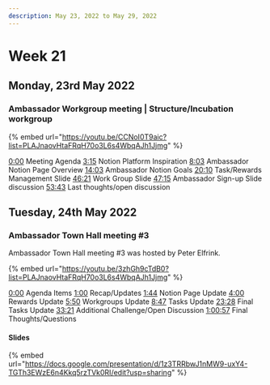 ```yaml
---
description: May 23, 2022 to May 29, 2022
---
```


# Week 21

## Monday, 23rd May 2022

### Ambassador Workgroup meeting | Structure/Incubation workgroup

{% embed url="https://youtu.be/CCNoI0T9aic?list=PLAJnaovHtaFRqH70o3L6s4WbqAJh1Jjmg" %}

[0:00](https://www.youtube.com/watch?v=CCNoI0T9aic\&t=0s) Meeting Agenda [3:15](https://www.youtube.com/watch?v=CCNoI0T9aic\&t=195s) Notion Platform Inspiration [8:03](https://www.youtube.com/watch?v=CCNoI0T9aic\&t=483s) Ambassador Notion Page Overview [14:03](https://www.youtube.com/watch?v=CCNoI0T9aic\&t=843s) Ambassador Notion Goals [20:10](https://www.youtube.com/watch?v=CCNoI0T9aic\&t=1210s) Task/Rewards Management Slide [46:21](https://www.youtube.com/watch?v=CCNoI0T9aic\&t=2781s) Work Group Slide [47:15](https://www.youtube.com/watch?v=CCNoI0T9aic\&t=2835s) Ambassador Sign-up Slide discussion [53:43](https://www.youtube.com/watch?v=CCNoI0T9aic\&t=3223s) Last thoughts/open discussion

## Tuesday, 24th May 2022

### Ambassador Town Hall meeting #3

Ambassador Town Hall meeting #3 was hosted by Peter Elfrink.

{% embed url="https://youtu.be/3zhGh9cTdB0?list=PLAJnaovHtaFRqH70o3L6s4WbqAJh1Jjmg" %}

[0:00](https://www.youtube.com/watch?v=3zhGh9cTdB0\&t=0s) Agenda Items [1:00](https://www.youtube.com/watch?v=3zhGh9cTdB0\&t=60s) Recap/Updates [1:44](https://www.youtube.com/watch?v=3zhGh9cTdB0\&t=104s) Notion Page Update [4:00](https://www.youtube.com/watch?v=3zhGh9cTdB0\&t=240s) Rewards Update [5:50](https://www.youtube.com/watch?v=3zhGh9cTdB0\&t=350s) Workgroups Update [8:47](https://www.youtube.com/watch?v=3zhGh9cTdB0\&t=527s) Tasks Update [23:28](https://www.youtube.com/watch?v=3zhGh9cTdB0\&t=1408s) Final Tasks Update [33:21](https://www.youtube.com/watch?v=3zhGh9cTdB0\&t=2001s) Additional Challenge/Open Discussion [1:00:57](https://www.youtube.com/watch?v=3zhGh9cTdB0\&t=3657s) Final Thoughts/Questions

#### Slides

{% embed url="https://docs.google.com/presentation/d/1z3TRRbwJ1nMW9-uxY4-TGTh3EWzE6n4Kkq5rzTVk0RI/edit?usp=sharing" %}
